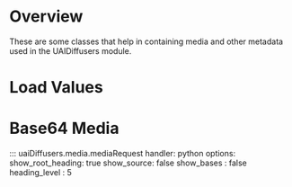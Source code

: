 # Overview

These are some classes that help in containing media and other metadata used in the UAIDiffusers module.

# Load Values

<!-- ::: uaiDiffusers.pipelines.jsonParse
    handler: python
    options:
      show_root_heading: true
      show_source: false
      show_bases : false
      heading_level : 5 -->

# Base64 Media

::: uaiDiffusers.media.mediaRequest
    handler: python
    options:
      show_root_heading: true
      show_source: false
      show_bases : false
      heading_level : 5
